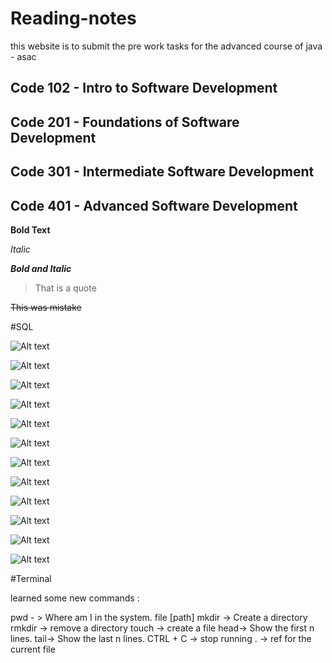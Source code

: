 # Reading-notes
this website is to submit the pre work tasks for the advanced course of java - asac
## Code 102 - Intro to Software Development
## Code 201 - Foundations of Software Development
## Code 301 - Intermediate Software Development
## Code 401 - Advanced Software Development

**Bold Text**

_Italic_

***Bold and Italic***

> That is a quote

~~This was mistake~~

#SQL


![Alt text](image.png)

![Alt text](image-1.png)

![Alt text](image-2.png)

![Alt text](image-3.png)

![Alt text](image-4.png)

![Alt text](image-5.png)

![Alt text](image-6.png)

![Alt text](image-7.png)

![Alt text](image-8.png)

![Alt text](image-9.png)

![Alt text](image-10.png)

![Alt text](image-11.png)


#Terminal

learned some new commands :

pwd - > Where am I in the system.
file [path]
mkdir -> Create a directory
rmkdir -> remove a directory
touch -> create a file
head-> Show the first n lines.
tail-> Show the last n lines.
CTRL + C -> stop running
. -> ref for the current file 